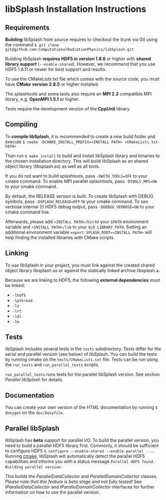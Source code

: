 libSplash Installation Instructions
===================================

Requirements
------------

**Building** libSplash from source requires to checkout the trunk via Git
using the command
`$ git clone git@github.com:ComputationalRadiationPhysics/libSplash.git`

Building libSplash **requires HDF5 in version 1.8.6** or higher with **shared library support**
(`--enable-shared`).
However, we recommend that you use HDF5 1.8.11 or newer for best support and results.

To use the CMakeLists.txt file which comes with the source code, you must have
**CMake version 2.8.5** or higher installed.

The splashtools and some tests also require an **MPI 2.2** compatible MPI library,
e.g. **OpenMPI 1.5.1** or higher.

Tests require the development version of the **CppUnit** library.


Compiling
---------

To **compile libSplash**, it is recommended to create a new build folder and execute
`$ cmake -DCMAKE_INSTALL_PREFIX=<INSTALL PATH> <CMakeLists.txt-PATH>`

Than run `$ make install` to build and install libSplash library and binaries to the chosen
installation directory. This will build libSplash as an shared object library (libsplash.so)
as well as all tools.

If you do not want to build splashtools, pass `-DWITH_TOOLS=OFF` to your cmake command.
To enable MPI parallel splashtools, pass `-DTOOLS_MPI=ON` to your cmake command.

By default, the RELEASE version is built. To create libSplash with DEBUG symbols,
pass `-DSPLASH_RELEASE=OFF` to your cmake command.
To see verbose internal (!) HDF5 debug output, pass `-DDEBUG_VERBOSE=ON`
to your cmake command line.

Afterwards, please add `<INSTALL PATH>/bin` to your `$PATH` environment variable and
`<INSTALL PATH>/lib` to your `$LD_LIBRARY_PATH`.
Setting an additional environment variable `export SPLASH_ROOT=<INSTALL PATH>` will
help finding the installed libraries with CMake scripts.


Linking
-------

To use libSplash in your project, you must link against the created shared object library
libsplash.so or against the statically linked archive libsplash.a.

Because we are linking to HDF5, the following **external dependencies** must be linked:
- `-lhdf5`
- `-lpthread`
- `-lz`
- `-lrt`
- `-ldl`
- `-lm`

Tests
-----

libSplash includes several tests in the `tests` subdirectory.
Tests differ for the serial and parallel version (see below) of libSplash.
You can build the tests by running cmake on the `tests/CMakeLists.txt` file.
Tests can be run using the `run_tests` and `run_parallel_tests` scripts.

`run_parallel_tests` runs tests for the parallel libSplash version.
See section *Parallel libSplash* for details.


Documentation
-------------

You can create your own version of the HTML documentation by running
`$ doxygen` on the `doc/Doxyfile`.


Parallel libSplash
------------------

libSplash has **beta** support for parallel I/O.
To build the parallel version, you need to build a parallel HDF5 library first.
Commonly, it should be sufficient to configure HDF5 `$ configure --enable-shared --enable-parallel ...`.
Running [cmake](#Compiling), libSplash will automatically detect the parallel HDF5
capabilities and informs you with a status message
`Parallel HDF5 found. Building parallel version`.

This builds the *ParallelDataCollector* and *ParallelDomainCollector* classes.
*Please note that this feature is beta stage and not fully tested!*
See *IParallelDataCollector* and *IParallelDomainCollector* interfaces for further
information on how to use the parallel version.
